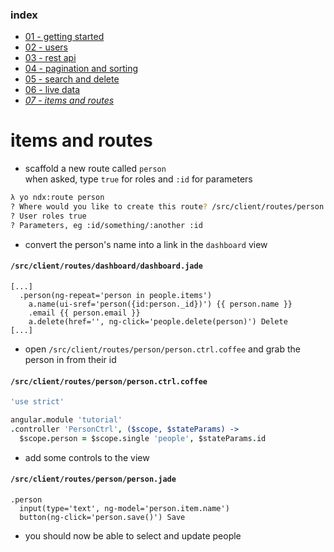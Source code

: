 ### index
- [01 - getting started](https://ndxbxrme.github.io/ndx-framework/docs/tutorial/01_getting_started)
- [02 - users](https://ndxbxrme.github.io/ndx-framework/docs/tutorial/02_users)
- [03 - rest api](https://ndxbxrme.github.io/ndx-framework/docs/tutorial/03_restapi)
- [04 - pagination and sorting](https://ndxbxrme.github.io/ndx-framework/docs/tutorial/04_paging_and_sorting)
- [05 - search and delete](https://ndxbxrme.github.io/ndx-framework/docs/tutorial/05_search_and_delete)
- [06 - live data](https://ndxbxrme.github.io/ndx-framework/docs/tutorial/06_live_data)
- _[07 - items and routes](https://ndxbxrme.github.io/ndx-framework/docs/tutorial/07_items_and_routes)_

# items and routes

- scaffold a new route called `person`  
when asked, type `true` for roles and `:id` for parameters  

```bash
λ yo ndx:route person
? Where would you like to create this route? /src/client/routes/person
? User roles true
? Parameters, eg :id/something/:another :id
```

- convert the person's name into a link in the `dashboard` view  

#### `/src/client/routes/dashboard/dashboard.jade`

```pug
[...]
  .person(ng-repeat='person in people.items') 
    a.name(ui-sref='person({id:person._id})') {{ person.name }}
    .email {{ person.email }}
    a.delete(href='', ng-click='people.delete(person)') Delete
[...]
```

- open `/src/client/routes/person/person.ctrl.coffee` and grab the person in from their id  

#### `/src/client/routes/person/person.ctrl.coffee`  

```coffeescript
'use strict'

angular.module 'tutorial'
.controller 'PersonCtrl', ($scope, $stateParams) ->
  $scope.person = $scope.single 'people', $stateParams.id
```

- add some controls to the view  

#### `/src/client/routes/person/person.jade`

```pug
.person
  input(type='text', ng-model='person.item.name')
  button(ng-click='person.save()') Save
```

- you should now be able to select and update people  
